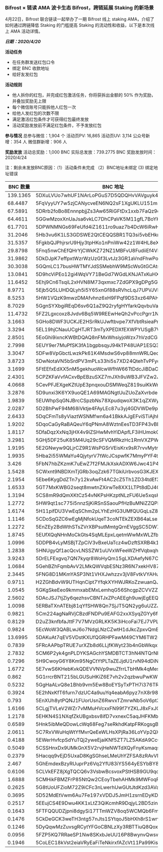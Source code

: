 ### Bifrost  ×  链读  AMA  波卡生态 Bifrost，跨链延展 Staking 的新场景
4月22日，Bifrost 联合链读一起举办了一期 Bifrost 线上 staking AMA，介绍了如何通过跨链降低 Staking 的门槛提高 Staking 的流动性和收益，以下是本次线上 AMA 活动详情。

***日期：2020/4/20***

**活动任务**
- 在任务群发送红包口令
- 绑定 BNC 收款地址
- 给好友发红包

**活动规则**
- 他人拆你的红包，并完成红包激活任务，你将获拆出金额的 50% 作为奖励，并叠加奖励无上限
- 每个微信账号只能拆他人红包一次
- 给他人发红包的次数不限
- 满足激活红包条件才可获得红包最终发放
- 活动奖励发放前不满足红包条件，不予发放红包

**参与情况** 总参与微信：1,904 个 活动页PV: 16,865 活动页UV: 3,114 公众号新增：354 人 微信群新增：906 人

**奖励发放** 活动总奖励：1,000 BNC 实际总发放：739.2775 BNC 奖励发放时间：2020/4/24

注：剩余未发放BNC原因：（1）活动条件未完成 （2）BNC地址未绑定 (3) 绑定地址错误

| BNC 数量   | BNC 地址                                           |
| -------- | ------------------------------------------------ |
| 139.1365 | 5DXuLVUo7whUF1NArLoPGuS7D5QDQHvVAVguyk4an2V9LQjc |
| 68.4487  | 5FqVyyUY7w5zjCANycveEN6NQ2sF1XgUKLU151m5hdG1MjKf |
| 67.5891  | 5DRrb2foBo8EnnnpbjjZs3Aw65RiGFtDx1xxb7FaQz9qMYBZ |
| 64.4611  | 5GGwMzoxXnUaJsa6vkLC7DhCPaVK5M11gfL7BoYKezMvzxiV |
| 61.7701  | 5DPWNMNGs69FeUfd4iZ1611ro9uaz7b4DcW6iRwH7V2YGfYR |
| 31.2046  | 5Hb3vu6K1LS3GDSWE2QtCEQQSBR1TQ3si5vbEHknkMkoZhaR |
| 31.5357  | 5FgkbQJPhjrsrU9Hjy3tpHKo1nPniWw42z1W4HL8eXjW5f5s |
| 29.8798  | 5Fnq5nwChEfQHrYjCWkKZ72NZ1MBFvU8FudiiEf4VHnDoE7o |
| 31.9862  | 5DkDJpK7effpxtWzrWzUzGf3LvtJz3GR1aVndFhwPojaJqo5 |
| 30.3038  | 5GQmLC17busHWTMYJdSSMebhW9MScWsGtGCAtsjiMmYa8PLP |
| 13.0841  | 5D9hcViPEo12gi4WqVY71BeGd7WGdLKNJATxKuHXYs7hnqjy |
| 11.6452  | 5Ehj9Cn6TsqiL2xHVN8M73qxmxc7ZdGPX9gDPg5GHvdko83Z |
| 8.9771   | 5Ejb5Q5LUHDQLyh5i5Y65xnGf88sRVhcLqJ7UPVJVRLRKetB |
| 8.5253   | 5HW1VQzK9mwzDMAfvhnz6xH9FPqf9DS3xz64PAHP9fS5hdiG |
| 8.7029   | 5GgnSYXbgiREqD6sv6Q1aZ9Q2ryfgHYfarkQqvbuVafEXyiw |
| 11.4732  | 5FZ2Lgxcoxz8Jvdv6Bq5W9REEwHeQh2vPccPgrr1Na7NfzWM |
| 3.1663   | 5GHo8DWF3UCKJE2HSrRkUJwftbvpe7XfVbtRsieaPr3UANbF |
| 3.3294   | 5EL19hjCNauUCgHTJRT3mTyXPEDXfEXWPYUSgB7Wxwjv2ixo |
| 2.8501   | 5EoGhi9ixncKWBtDQAQ8nFMxWhsiyjoWzx7hVzdCG8gVDoYj |
| 2.7998   | 5EUY9er7MuPfSK3fA1bgpbsqyJ94kTP48UAP1ESQ32BD1ECx |
| 3.3047   | 5DFw8VpGbctLwzkPk61K4MsdwS6vp88mnWRLQeq3tcKpzq56 |
| 3.8723   | 5DwNotaVN5bSrdPV3mPLs33hi5s7XD24QtehTvPFyqLtiysE |
| 3.1699   | 5FtEEfxEdXX5nM5gekhuoWcwWfhW66TtDdcJiBDaCezpF6ex |
| 2.4301   | 5CPZKFaVvfACxvBpEBzuSXZ7mJXh9uWB3JFVZw2JJKCZS6t4 |
| 4.0668   | 5CevPFJEXgeKZtUpE3pnqxouDSMWeqZ819suiKkWmRyCo6F9 |
| 3.2876   | 5D9unxi3K6YX9uoQE1A69MAGNgtUuZUoZaXvrbde87VPQ2rd |
| 1.9839   | 5EUWhpSqGNJBrcCSpzbNs78XpudqwoX3K1qZXWyHymNKwyu9 |
| 2.0287   | 5D2BhPwF94M68iVktje4FAyLEc87u3yj4GDVWDe9pftFw1z3 |
| 2.6433   | 5DqCFmTs8yViaztWSNMfwn6a41BkkAJgEFviSTiAjhHoK8SF |
| 1.9202   | 5DqoCaGyRaBAQeuY6qPNmA8WztnEesTD3FP43vBDoiRhv5VA |
| 1.8117   | 5DfaDqzXxNq3jHX4v9iZSHwMvhYiDApfLF3iHUmokGMRZNqQ |
| 3.2981   | 5GHj5DF25uK85M4Uq29cSFVQMRkzHc1RmVXZPW4zf3NXf1c1 |
| 1.9195   | 5E2GNwyw9QLjrCZ9R1WsPGSrVEisKrx9sR7rvvMytrrEkeXX |
| 1.9935   | 5Hba2i55WMaYu4QjytyrV7tWcJCspwfK7MmyPYF4tYmcTgmA |
| 3.426    | 5FbN7hbZKzmK7uEwZ7f2FMJkXskADXW6Jwc41P4pfYJL43rb |
| 1.5428   | 5CWxnt9NBDXmTjGRb3oqZzk67TGkiUrbvosG3KJEXW3QFvRq |
| 2.1954   | 5Ebe6KygDdZTn7y12kvAwFt4AC2cZ5Th1ZD34tdEf3f7QM3P |
| 1.6533   | 5GT7MxKWBG2seqt8mwtnZXirwTe8XX1LTPt8dDJ4Cgdw1upf |
| 1.3194   | 5CS8mR9dQmXKtCz54vNKPsHKzptNLzFU6Ue5xqsHa92RDPAy |
| 1.2772   | 5HW9qt1sc775i5nnzSjKiRSnSSaouPfHzBuMNiZZQPiibEBV |
| 1.6174   | 5H11pifDU3VwEqSChm2pLYhEzHG3UMfQUGqLsZ8QmyRwm3dS |
| 1.1146   | 5CDoSqGZC6wEgMjNfokUqeT3coNTEkZEXB64aLse1VN9LdnY |
| 1.2272   | 5EnZEy2BdWthSTsZVrXBPsutMmtgQrnEVggSC5DW73FwLSP4 |
| 1.8745   | 5EUfXQqNHnMoCkGts4SqMLEpxLqetmWwMxWLZfbSujoR7Rvu |
| 1.0996   | 5DDPB4vLyMSBjTZpCiV3vBxeUaTcz4wDzftSXRB4k12WqMLw |
| 1.2838   | 5HNUgyQf1acQcvLNSSZW1uUVxWFeeWZHfVqbxqh91v9fSh3P |
| 3.9243   | 5DrELFExgvq7QN7kyqr8WoHyQm15gLXDAefyN67CoTXyMJ13 |
| 1.0684   | 5GehBZhFqmbAvV2LMkQWVqbESNz3R6N7xekHV87CqitPaUkm |
| 2.3445   | 5FNG8D1MKmYASP3Nt1VHXJwhzzv3jV8FvtkVYAHuuDim4no1 |
| 0.9711   | H2ZGhBdvW9UTHqnCipt7YfqkXYHWJRKoZzwuanQJP9fu7s5  |
| 1.0545   | 5GKgSkeEeo9kmmxabEMxLemhqG56ShcgpZCVVZZA39Se9Spq |
| 2.5602   | 5DAcJSJ7tjZiy6qezhsvCBNTJxZPcAEEgh9uwjEgEEQ39JBW |
| 1.0098   | 5ERBaTXnATEbj81qYfSHW8Qn7SjJT5QN2yg6uUZZJyeUBicZ |
| 0.9821   | 5Cm224agNaRVjCBzdFNDPu9EAFG2xxXSyqZGYy6fd3ekZ5fd |
| 0.8129   | D2uZ3knfbfaJttF7V7MVzGRLKK5K3iHcoFai7EJ7VPLKvcW  |
| 0.9824   | 5EcWoW3QABLwJ6o7NdgLNzCZwtH1dJkcZpxvQmBa555p7DfQ |
| 13.6995  | 5DAKuAt7qEV5VDstKXUfQGRHPFawM49CYM6TW2qMZfifMJXu |
| 0.7839   | 5FRcAAPbpTRUE7urXZb8d6LLjfKWyt23b4nGbWkqxR8fe7nF |
| 2.7832   | 5CM6P2yk4gnPLDYKSAGchYSMDBTCT3hN4NTQrNHbuwUzRYMT |
| 0.7296   | 5H9CwoyG6Y8Km95NgCtYtPLTaZEJjdU1rvN94dDiNspeyQrd |
| 1.6772   | 5E7vwS6KHebKvkQDEVVNVp9wuZfrrLTbHMk4qMesicMLjedZ |
| 0.862    | 5G1rrcrBNT215bLGUSuHKiZ6E7vh2v2qzbwuPwKWQbgRpbhP |
| 0.5232   | 5GgHaALvQ8e1Bhb9vm5Ew8BoEYSyTxPTH7i376TRpnUtxpMG |
| 0.3924   | 5E2hNxKfT6furn7dzUC4a9uuYq4eabA6pyz7nX8r98P7mwhy |
| 0.793    | 5EnXUh8ytPQNJ1FUorUsnZ6RwvxTZmrwNb5oV6pt3q9Hoye7 |
| 1.6166   | 5CLgjTVLeV2WZr7vMMuHVcxxFN99f7YZKLJ8xFxJCCVo7Rnv |
| 1.2178   | 5EHKN4S1NXqfZkUBgxbsv8ifD7vxnexC5aqJHFKMbsJFy6fr |
| 0.6589   | 5Hnk5ibMeQDowLcWq68Feg7seRkhdKatpFRKogsgBtJ8F7YQ |
| 2.0611   | 5C7RxVWuHqWtYfMvrQeEeWLHsXPjRa36LoYVp2QXpDm43Y6X |
| 0.4188   | 5EWerHvfcpSdYuTQj2yweEjaiKNf5ZT7LZ5AKdA9CcCr7N8D |
| 0.5049   | 5CSSHnxDx9UMkGnX5V2rvjHeNWTdXQyFnyKsmaqsgLp3uMMY |
| 0.2379   | 5Hacqq9vEjD5UxaD8KgSGhseLMeUhYZFSA8zRAvVMtsg5uq1 |
| 2.467    | 5GhEmdexBzyRUuprPz6Vq2YfU83iYS564yESYbBY8JjKyqNm |
| 0.6106   | 5CLVkEFZ8jXgTQCQ6v3VsbwBcsvoxPStHSB9GU9qccyCx4dg |
| 1.6888   | 5CMHikFBMZFrP85NtQw2CEoyTbehAHMk9MWFoqP6G4z9efUe |
| 0.2625   | 5G8tUoUFZioM72Z9iCFc3nLwerhUwGUtJtdKzd3AVayYFBNc |
| 0.3695   | 5D52MdEtVwm6Au7Fe197xVDDJ5JmH1zsrnEDyKDpXgu4Jfo8 |
| 0.2517   | 5EEujCS4E9Dwu4KK1xLtZ3QiKcmhR9DqjyL2BD5zinemr3NF |
| 0.1643   | 5FTFQQUDZjpni8dgySi17TTmWZV8oq5WCMQb6Fmgrdv8Jh3D |
| 0.1476   | 5CkDeGCK3weTH3ntg57nJts1SYtqoJ5bHXh8rS1wrvg7xNwA |
| 0.1246   | 5DyQqwMzZuvsgRCytYFGoCBNLzXy3RBTTiuQ8QoxXDEVtJzW |
| 0.0956   | 5FZP5KQ7RRaeSP1Nw8SKxbJeUU16P8BwynvQwswfU2AoqRq4 |
| 0.1946   | 5CoLEC18kVst2eiaVRyEaFiTeNkirxfAZcVt11Pa99KisSJU |